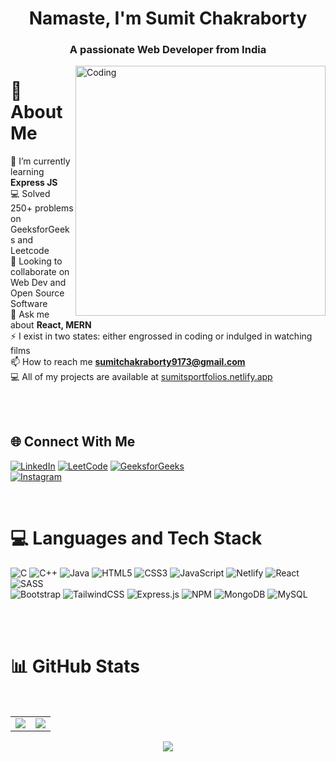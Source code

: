 <h1 align="center">Namaste, I'm Sumit Chakraborty</h1>
<h3 align="center">A passionate Web Developer from India</h3>
<img align="right" alt="Coding" width="400" src="https://media0.giphy.com/media/f6hnhHkks8bk4jwjh3/giphy.gif">
<!-- <p align="left"> <img src="https://komarev.com/ghpvc/?username=emptynode&label=Profile%20views&color=0e75b6&style=flat" alt="emptynode" /> </p> -->

# 💫 About Me
🔭  I’m currently learning **Express JS** <br>
💻 Solved 250+ problems on GeeksforGeeks and Leetcode<br>
👯 Looking to collaborate on Web Dev and Open Source Software <br>
💬 Ask me about **React, MERN** <br>
⚡ I exist in two states: either engrossed in coding or indulged in watching films <br> 
📫 How to reach me **sumitchakraborty9173@gmail.com** <br> 
💻 All of my projects are available at [sumitsportfolios.netlify.app](sumitsportfolios.netlify.app)

<br><br>
## 🌐 Connect With Me 
[![LinkedIn](https://img.shields.io/badge/LinkedIn-%230077B5.svg?logo=linkedin&logoColor=white)](https://www.linkedin.com/in/sumit-chakraborty-5ab9061b1/) 
[![LeetCode](https://img.shields.io/badge/LeetCode-%23FFA116.svg?logo=leetcode&logoColor=white)](https://www.leetcode.com/chakrabortysumit803)
[![GeeksforGeeks](https://img.shields.io/badge/GeeksforGeeks-%2300A651.svg?logo=geeksforgeeks&logoColor=white)](https://auth.geeksforgeeks.org/user/sumitchakraborty9171)<br>
[![Instagram](https://img.shields.io/badge/Instagram-%23E4405F.svg?logo=instagram&logoColor=white)](https://www.instagram.com/sumitchakraborty955/)


<br>


# 💻 Languages and Tech Stack 
![C](https://img.shields.io/badge/c-%2300599C.svg?style=flat-square&logo=c&logoColor=white) 
![C++](https://img.shields.io/badge/c%2B%2B-%2300599C.svg?style=flat-square&logo=c%2B%2B&logoColor=white)
![Java](https://img.shields.io/badge/java-%23ED8B00.svg?style=flat-square&logo=java&logoColor=white) 
![HTML5](https://img.shields.io/badge/html5-%23E34F26.svg?style=flat-square&logo=html5&logoColor=white)
![CSS3](https://img.shields.io/badge/css3-%231572B6.svg?style=flat-square&logo=css3&logoColor=white) 
![JavaScript](https://img.shields.io/badge/javascript-%23323330.svg?style=flat-square&logo=javascript&logoColor=%23F7DF1E) 
![Netlify](https://img.shields.io/badge/netlify-%23000000.svg?style=flat-square&logo=netlify&logoColor=#00C7B7) 
![React](https://img.shields.io/badge/react-%2320232a.svg?style=flat-square&logo=react&logoColor=%2361DAFB) 
![SASS](https://img.shields.io/badge/SASS-hotpink.svg?style=flat-square&logo=SASS&logoColor=white) <br>
![Bootstrap](https://img.shields.io/badge/bootstrap-%23563D7C.svg?style=flat-square&logo=bootstrap&logoColor=white) 
![TailwindCSS](https://img.shields.io/badge/tailwindcss-%2338B2AC.svg?style=flat-square&logo=tailwind-css&logoColor=white) 
![Express.js](https://img.shields.io/badge/express.js-%23404d59.svg?style=flat-square&logo=express&logoColor=%2361DAFB) 
![NPM](https://img.shields.io/badge/NPM-%23000000.svg?style=flat-square&logo=npm&logoColor=white) 
![MongoDB](https://img.shields.io/badge/MongoDB-%234ea94b.svg?style=flat-square&logo=mongodb&logoColor=white)
![MySQL](https://img.shields.io/badge/mysql-%2300f.svg?style=flat-square&logo=mysql&logoColor=white) 	


<br><br>
# 📊 GitHub Stats
<br>
<table>
<tr>
<td>
<img src="https://github-readme-stats.vercel.app/api?username=EmptyNode&include_all_commits=true&count_private=true&show_icons=true&line_height=20&theme=aura"/>
<td><img src="https://github-readme-stats.vercel.app/api/top-langs?username=EmptyNode&show_icons=true&locale=en&layout=compact&theme=aura"/>
</td>
</tr> 
</table>
<p align="center">
<img align="center" src="http://github-readme-streak-stats.herokuapp.com?user=EmptyNode&theme=aura"/>
</p>

